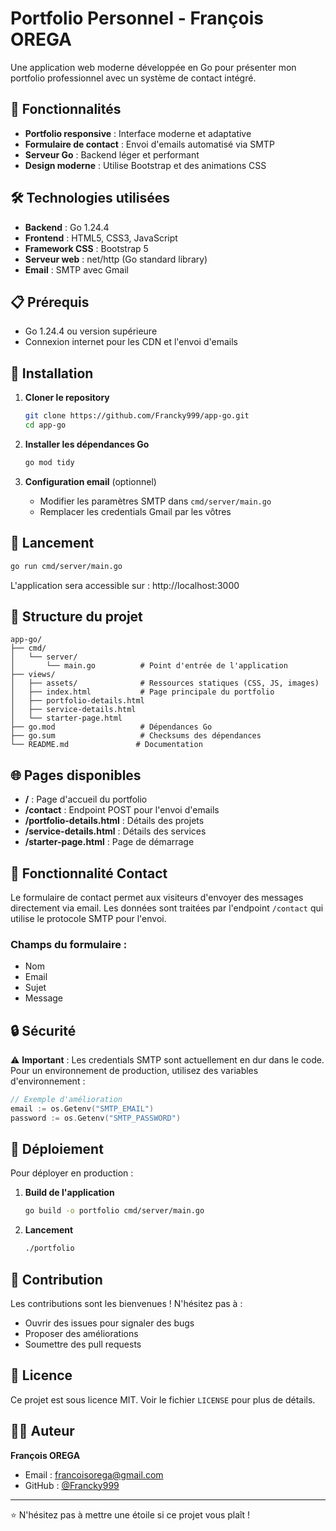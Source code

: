 # Portfolio Personnel - François OREGA

Une application web moderne développée en Go pour présenter mon portfolio professionnel avec un système de contact intégré.

## 🚀 Fonctionnalités

- **Portfolio responsive** : Interface moderne et adaptative
- **Formulaire de contact** : Envoi d'emails automatisé via SMTP
- **Serveur Go** : Backend léger et performant
- **Design moderne** : Utilise Bootstrap et des animations CSS

## 🛠️ Technologies utilisées

- **Backend** : Go 1.24.4
- **Frontend** : HTML5, CSS3, JavaScript
- **Framework CSS** : Bootstrap 5
- **Serveur web** : net/http (Go standard library)
- **Email** : SMTP avec Gmail

## 📋 Prérequis

- Go 1.24.4 ou version supérieure
- Connexion internet pour les CDN et l'envoi d'emails

## 🔧 Installation

1. **Cloner le repository**

   ```bash
   git clone https://github.com/Francky999/app-go.git
   cd app-go
   ```

2. **Installer les dépendances Go**

   ```bash
   go mod tidy
   ```

3. **Configuration email** (optionnel)
   - Modifier les paramètres SMTP dans `cmd/server/main.go`
   - Remplacer les credentials Gmail par les vôtres

## 🚀 Lancement

```bash
go run cmd/server/main.go
```

L'application sera accessible sur : http://localhost:3000

## 📁 Structure du projet

```
app-go/
├── cmd/
│   └── server/
│       └── main.go          # Point d'entrée de l'application
├── views/
│   ├── assets/              # Ressources statiques (CSS, JS, images)
│   ├── index.html           # Page principale du portfolio
│   ├── portfolio-details.html
│   ├── service-details.html
│   └── starter-page.html
├── go.mod                   # Dépendances Go
├── go.sum                   # Checksums des dépendances
└── README.md               # Documentation
```

## 🌐 Pages disponibles

- **/** : Page d'accueil du portfolio
- **/contact** : Endpoint POST pour l'envoi d'emails
- **/portfolio-details.html** : Détails des projets
- **/service-details.html** : Détails des services
- **/starter-page.html** : Page de démarrage

## 📧 Fonctionnalité Contact

Le formulaire de contact permet aux visiteurs d'envoyer des messages directement via email. Les données sont traitées par l'endpoint `/contact` qui utilise le protocole SMTP pour l'envoi.

### Champs du formulaire :

- Nom
- Email
- Sujet
- Message

## 🔒 Sécurité

⚠️ **Important** : Les credentials SMTP sont actuellement en dur dans le code. Pour un environnement de production, utilisez des variables d'environnement :

```go
// Exemple d'amélioration
email := os.Getenv("SMTP_EMAIL")
password := os.Getenv("SMTP_PASSWORD")
```

## 🚀 Déploiement

Pour déployer en production :

1. **Build de l'application**

   ```bash
   go build -o portfolio cmd/server/main.go
   ```

2. **Lancement**
   ```bash
   ./portfolio
   ```

## 🤝 Contribution

Les contributions sont les bienvenues ! N'hésitez pas à :

- Ouvrir des issues pour signaler des bugs
- Proposer des améliorations
- Soumettre des pull requests

## 📄 Licence

Ce projet est sous licence MIT. Voir le fichier `LICENSE` pour plus de détails.

## 👨‍💻 Auteur

**François OREGA**

- Email : francoisorega@gmail.com
- GitHub : [@Francky999](https://github.com/Francky999)

---

⭐ N'hésitez pas à mettre une étoile si ce projet vous plaît !
